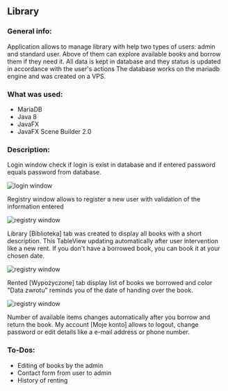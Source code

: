 ## Library
### General info:

Application allows to manage library with help two types of users: admin and standard user.
Above of them can explore available books and borrow them if they need it. 
All data is kept in database and they status is updated in accordance with the user's actions
The database works on the mariadb engine and was created on a VPS.

### What was used:

* MariaDB
* Java 8
* JavaFX
* JavaFX Scene Builder 2.0

### Description:

Login window check if login is exist in database and if entered password 
equals password from database.

![login window](https://drive.google.com/uc?export=view&id=15F0dcJHc8qcx9H3-T1iCs5HlgsgcSGw5)

Registry window allows to register a new user with validation of the information entered

![registry window](https://drive.google.com/uc?export=view&id=1UKNYPiYHFbX-GiZJSJ51Q6JiDiwe4gHd)

Library [Biblioteka] tab was created to display all books with a short description. 
This TableView updating automatically after user intervention like a new rent. 
If you don't have a borrowed book, you can book it at your chosen date.

![registry window](https://drive.google.com/uc?export=view&id=1sMIw2DrE5461XPmjGgxm4u0VMxJU3nml)

Rented [Wypożyczone] tab display list of books we borrowed and color "Data zwrotu" 
reminds you of the date of handing over the book. 

![registry window](https://drive.google.com/uc?export=view&id=196JYfZyOMSv-dVEMAFa3QmEpvpTuUV7C)

Number of available items changes automatically after you borrow and return the book.
My account [Moje konto] allows to logout, change password or edit details like a e-mail address or phone number.

### To-Dos:

* Editing of books by the admin
* Contact form from user to admin
* History of renting


